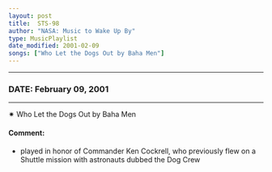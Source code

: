 ```yaml
---
layout: post
title:  STS-98
author: "NASA: Music to Wake Up By"
type: MusicPlaylist
date_modified: 2001-02-09
songs: ["Who Let the Dogs Out by Baha Men"]
---
```


----
### DATE: February 09, 2001
----
✷ Who Let the Dogs Out by Baha Men

#### Comment:
* played in honor of Commander Ken Cockrell, who previously flew on a Shuttle mission with astronauts dubbed the Dog Crew



<br/>
<center>
	<a target="_blank"
	   href="https://twitter.com/intent/tweet?hashtags=Space,NASA,Playlist,NASAWakeupCalls,SpaceProgram&text={{ page.author}}, '{{ page.songs.first }}' {{ page.title }}, {{ page.date | date: '%B %d, %Y' }}. {{ site.url }}{{ page.url }} @nasawakeupcalls">
	   <i class="fab fa-twitter" alt="Tweet this page" style="font-size: 1.3em;"></i>
	</a>
	&nbsp; 	<i class="fas fa-user-astronaut" style="font-size: 1.5em;"></i> &nbsp;
    <a type="amzn" search="'Who Let the Dogs Out by Baha Men'" category="popular music">
        <i class="fab fa-amazon" style="font-size: 1.3em;"></i>
    </a>
</center>
